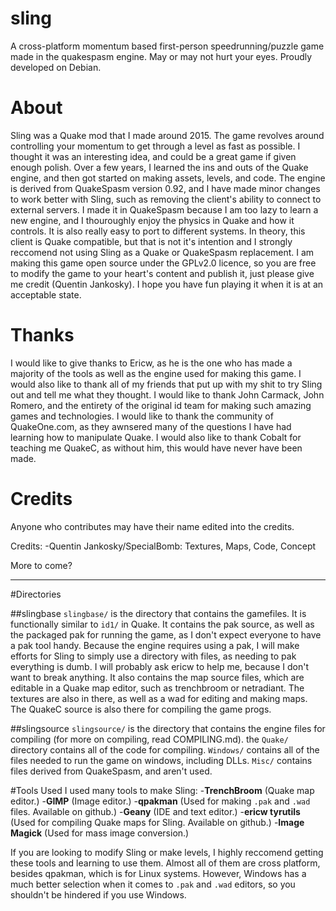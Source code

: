 # sling
A cross-platform momentum based first-person speedrunning/puzzle game made in the quakespasm engine. May or may not hurt your eyes. Proudly developed on Debian.

# About
Sling was a Quake mod that I made around 2015. The game revolves around controlling your momentum to get through a level as fast as possible. I thought it was an interesting idea, and could be a great game if given enough polish. Over a few years, I learned the ins and outs of the Quake engine, and then got started on making assets, levels, and code. The engine is derived from QuakeSpasm version 0.92, and I have made minor changes to work better with Sling, such as removing the client's ability to connect to external servers. I made it in QuakeSpasm because I am too lazy to learn a new engine, and I thouroughly enjoy the physics in Quake and how it controls. It is also really easy to port to different systems. In theory, this client is Quake compatible, but that is not it's intention and I strongly reccomend not using Sling as a Quake or QuakeSpasm replacement. I am making this game open source under the GPLv2.0 licence, so you are free to modify the game to your heart's content and publish it, just please give me credit (Quentin Jankosky). I hope you have fun playing it when it is at an acceptable state.

# Thanks
I would like to give thanks to Ericw, as he is the one who has made a majority of the tools as well as the engine used for making this game. I would also like to thank all of my friends that put up with my shit to try Sling out and tell me what they thought. I would like to thank John Carmack, John Romero, and the entirety of the original id team for making such amazing games and technologies. I would like to thank the community of QuakeOne.com, as they awnsered many of the questions I have had learning how to manipulate Quake. I would also like to thank Cobalt for teaching me QuakeC, as without him, this would have never have been made.

# Credits
Anyone who contributes may have their name edited into the credits.

Credits:
-Quentin Jankosky/SpecialBomb: Textures, Maps, Code, Concept

More to come?

___

#Directories

##slingbase
`slingbase/` is the directory that contains the gamefiles. It is functionally similar to `id1/` in Quake. It contains the pak source, as well as the packaged pak for running the game, as I don't expect everyone to have a pak tool handy. Because the engine requires using a pak, I will make efforts for Sling to simply use a directory with files, as needing to pak everything is dumb. I will probably ask ericw to help me, because I don't want to break anything. It also contains the map source files, which are editable in a Quake map editor, such as trenchbroom or netradiant. The textures are also in there, as well as a wad for editing and making maps. The QuakeC source is also there for compiling the game progs.

##slingsource
`slingsource/` is the directory that contains the engine files for compiling (for more on compiling, read COMPILING.md). the `Quake/` directory contains all of the code for compiling. `Windows/` contains all of the files needed to run the game on windows, including DLLs. `Misc/` contains files derived from QuakeSpasm, and aren't used.

#Tools Used
I used many tools to make Sling:
-**TrenchBroom** (Quake map editor.)
-**GIMP** (Image editor.)
-**qpakman** (Used for making `.pak` and `.wad` files. Available on github.)
-**Geany** (IDE and text editor.)
-**ericw tyrutils** (Used for compiling Quake maps for Sling. Available on github.)
-**Image Magick** (Used for mass image conversion.)

If you are looking to modify Sling or make levels, I highly reccomend getting these tools and learning to use them. Almost all of them are cross platform, besides qpakman, which is for Linux systems. However, Windows has a much better selection when it comes to `.pak` and `.wad` editors, so you shouldn't be hindered if you use Windows.
